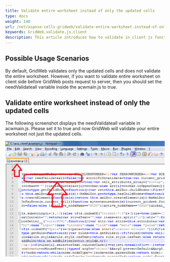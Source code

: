 ```yaml
---
title: Validate entire worksheet instead of only the updated cells
type: docs
weight: 140
url: /net/aspose-cells-gridweb/validate-entire-worksheet-instead-of-only-the-updated-cells/
keywords: GridWeb,validate,js,client
description: This article introduces how to validate in client js function in GridWeb.
---
```


## **Possible Usage Scenarios**
By default, GridWeb validates only the updated cells and does not validate the entire worksheet. However, if you want to validate entire worksheet on client side before GridWeb posts request to server, then you should set the needValidateall variable inside the acwmain.js to true.
## **Validate entire worksheet instead of only the updated cells**
The following screenshot displays the needValidateall variable in acwmain.js. Please set it to true and now GridWeb will validate your entire worksheet not just the updated cells.

![todo:image_alt_text](validate-entire-worksheet-instead-of-only-the-updated-cells_1.png)
